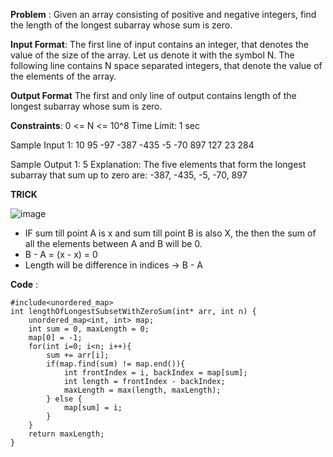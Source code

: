 **Problem** : 
Given an array consisting of positive and negative integers, find the length of the longest subarray whose sum is zero.

**Input Format**:
The first line of input contains an integer, that denotes the value of the size of the array. Let us denote it with the symbol N.
The following line contains N space separated integers, that denote the value of the elements of the array.

**Output Format**
The first and only line of output contains length of the longest subarray whose sum is zero.

**Constraints**:
0 <= N <= 10^8
Time Limit: 1 sec

Sample Input 1:
10 
95 -97 -387 -435 -5 -70 897 127 23 284

Sample Output 1:
5
Explanation:
The five elements that form the longest subarray that sum up to zero are: -387, -435, -5, -70, 897 


**TRICK** 


![image](https://user-images.githubusercontent.com/52860981/181027065-359ae2db-cf76-4ae2-9d24-4e82d76915d0.png)


- IF sum till point A is x and sum till point B is also X, the then the sum of all the elements between A and B will be 0. 
- B - A = (x - x) = 0 
- Length will be difference in indices  -> B - A 

**Code** : 
```
#include<unordered_map>
int lengthOfLongestSubsetWithZeroSum(int* arr, int n) {
    unordered_map<int, int> map;
    int sum = 0, maxLength = 0;
    map[0] = -1;
    for(int i=0; i<n; i++){
        sum += arr[i];
        if(map.find(sum) != map.end()){
            int frontIndex = i, backIndex = map[sum];
            int length = frontIndex - backIndex;
            maxLength = max(length, maxLength);
        } else {
            map[sum] = i;
        }
    }
    return maxLength;
}
```
